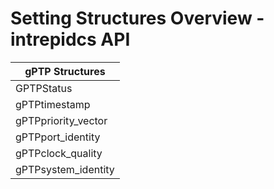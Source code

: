 # Setting Structures Overview - intrepidcs API

| gPTP Structures      |
| -------------------- |
| GPTPStatus           |
| gPTPtimestamp        |
| gPTPpriority\_vector |
| gPTPport\_identity   |
| gPTPclock\_quality   |
| gPTPsystem\_identity |
